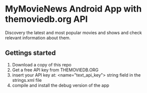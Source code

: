 # MyMovieNews Android App with themoviedb.org API
Discovery the latest and most popular movies and shows and check relevant information about them.

## Gettings started
1. Download a copy of this repo
2. Get a free API key from THEMOVIEDB.ORG
3. insert your API key at: <name="text_api_key"> string field in the strings.xml file
4. compile and install the debug version of the app 
